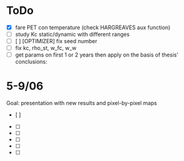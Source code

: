 # ToDo

- [x] fare PET con temperature (check HARGREAVES aux function)
- [ ] study Kc static/dynamic with different ranges
- [ ] [ ] [OPTIMIZER] fix seed number
- [ ] fix kc, rho_st, w_fc, w_w
- [ ] get params on first 1 or 2 years then apply on the basis of thesis' conclusions: 

# 5-9/06
Goal: presentation with new results and pixel-by-pixel maps
- [ ] 
- [ ] 
- [ ] 
- [ ] 
- [ ] 
- [ ] 
